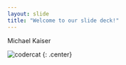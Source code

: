 ```yaml
---
layout: slide
title: "Welcome to our slide deck!"
---
```


Michael Kaiser

![codercat](https://octodex.github.com/images/codercat.jpg)
{: .center}
